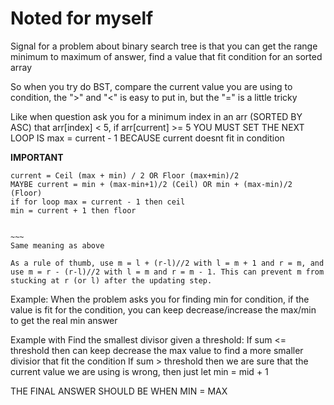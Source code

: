 # Noted for myself

Signal for a problem about binary search tree is that you can get the range minimum to maximum of answer, find a value that fit condition for an sorted array

So when you try do BST, compare the current value you are using to condition, the ">" and "<" is easy to put in, but the "=" is a little tricky

Like when question ask you for a minimum index in an arr (SORTED BY ASC) that arr[index] < 5, if arr[current] >= 5 YOU MUST SET THE NEXT LOOP IS max = current - 1 BECAUSE current doesnt fit in condition


**IMPORTANT**
```
current = Ceil (max + min) / 2 OR Floor (max+min)/2
MAYBE current = min + (max-min+1)/2 (Ceil) OR min + (max-min)/2 (Floor)
if for loop max = current - 1 then ceil
min = current + 1 then floor


~~~
Same meaning as above

As a rule of thumb, use m = l + (r-l)//2 with l = m + 1 and r = m, and use m = r - (r-l)//2 with l = m and r = m - 1. This can prevent m from stucking at r (or l) after the updating step.
```

Example: When the problem asks you for finding min for condition, if the value is fit for the condition, you can keep decrease/increase the max/min to get the real min answer

Example with Find the smallest divisor given a threshold: 
    If sum <= threshold then can keep decrease the max value to find a more smaller divisior that fit the condition
    If sum > threshold then we are sure that the current value we are using is wrong, then just let min = mid + 1


THE FINAL ANSWER SHOULD BE WHEN MIN = MAX 